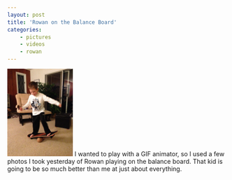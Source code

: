 ```yaml
---
layout: post
title: 'Rowan on the Balance Board'
categories:
    - pictures
    - videos
    - rowan
---
```

[<img src="/images/blog/2013-11-11rowan-balanceboard.gif" alt="Rowan on the balance board" border="0" width="150" class="alignleft" />](/images/blog/2013-11-11rowan-balanceboard.gif) I wanted to play with a GIF animator, so I used a few photos I took yesterday of Rowan playing on the balance board. That kid is going to be so much better than me at just about everything.
